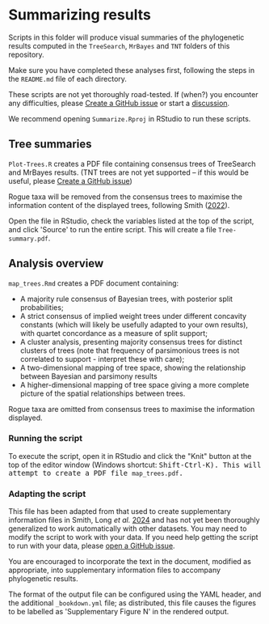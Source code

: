 # Summarizing results

Scripts in this folder will produce visual summaries of the phylogenetic results
computed in the `TreeSearch`, `MrBayes` and `TNT` folders of this repository.

Make sure you have completed these analyses first, following the steps in the
`README.md` file of each directory.

These scripts are not yet thoroughly road-tested.  If (when?) you encounter
any difficulties, please [Create a GitHub issue](
https://github.com/smithlabdurham/phylo-workflow/issues/new)
or start a [discussion](
https://github.com/smithlabdurham/phylo-workflow/discussions).

We recommend opening `Summarize.Rproj` in RStudio to run these scripts.


## Tree summaries

`Plot-Trees.R` creates a PDF file containing consensus trees of TreeSearch and
MrBayes results.
(TNT trees are not yet supported – if this would be useful, please
 [Create a GitHub issue](
https://github.com/smithlabdurham/phylo-workflow/issues/new))

Rogue taxa will be removed from the consensus trees to maximise the information
content of the displayed trees, following Smith
([2022](https://doi.org/10.1093/sysbio/syab099)).

Open the file in RStudio, check the variables listed at the top of the script,
and click 'Source' to run the entire script.  This will create a file
`Tree-summary.pdf`.


## Analysis overview

`map_trees.Rmd` creates a PDF document containing:

- A majority rule consensus of Bayesian trees, with posterior split probabilities;
- A strict consensus of implied weight trees under different concavity constants
  (which will likely be usefully adapted to your own results), with quartet
  concordance as a measure of split support;
- A cluster analysis, presenting majority consensus trees for distinct clusters
  of trees (note that frequency of parsimonious trees is not correlated to
  support - interpret these with care);
- A two-dimensional mapping of tree space, showing the relationship between
  Bayesian and parsimony results
- A higher-dimensional mapping of tree space giving a more complete picture 
  of the spatial relationships between trees.

  
Rogue taxa are omitted from consensus trees to maximise the information
displayed.


### Running the script

To execute the script, open it in RStudio and click the "Knit" button at the 
top of the editor window (Windows shortcut: <kbd>Shift-Ctrl-K<kbd>).
This will attempt to create a PDF file `map_trees.pdf`.


### Adapting the script

This file has been adapted from that used to create supplementary information
files in Smith, Long _et al._ [2024](https://doi.org/10.1038/s41586-024-07756-8)
and has not yet been thoroughly generalized to work automatically with other
datasets.  You may need to modify the script to work with your data.
If you need help getting the script to run with your data, please
[open a GitHub issue](
https://github.com/smithlabdurham/phylo-workflow/issues/new).

You are encouraged to incorporate the text in the document, modified as 
appropriate, into supplementary information files to accompany phylogenetic
results.

The format of the output file can be configured using the YAML header,
and the additional `_bookdown.yml` file; as distributed, this file causes the
figures to be labelled as 'Supplementary Figure N' in the rendered output.
